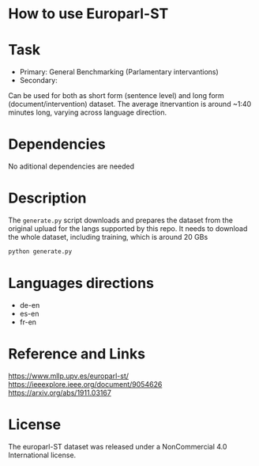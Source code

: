 
# How to use Europarl-ST

# Task
- Primary: General Benchmarking (Parlamentary intervantions)
- Secondary: 

Can be used for both as short form (sentence level) and long form (document/intervention) dataset. The average itnervantion is around ~1:40 minutes long, varying across language direction. 

# Dependencies
No aditional dependencies are needed

# Description
The `generate.py` script downloads and prepares the dataset from the original upluad for the langs supported by this repo. It needs to download the whole dataset, including training, which is around 20 GBs


```bash
python generate.py 
```
# Languages directions
- de-en
- es-en
- fr-en

# Reference and Links
https://www.mllp.upv.es/europarl-st/
https://ieeexplore.ieee.org/document/9054626
https://arxiv.org/abs/1911.03167

# License
The europarl-ST dataset was released under a NonCommercial 4.0 International license.